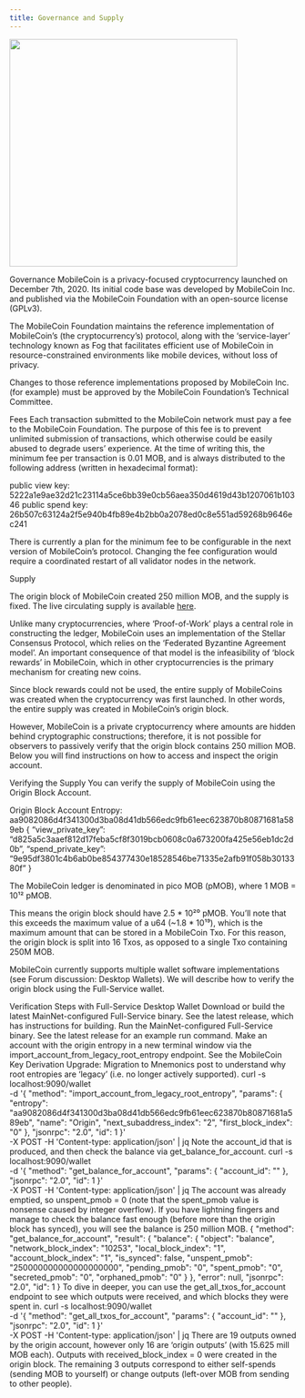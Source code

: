 ```yaml
---
title: Governance and Supply
---
```


<img src="https://mobilecoinwp.wpengine.com/wp-content/uploads/2021/06/padlocks.jpeg" width="400">

Governance
MobileCoin is a privacy-focused cryptocurrency launched on December 7th, 2020. Its initial code base was developed by MobileCoin Inc. and published via the MobileCoin Foundation with an open-source license (GPLv3).

The MobileCoin Foundation maintains the reference implementation of MobileCoin’s (the cryptocurrency’s) protocol, along with the ‘service-layer’ technology known as Fog that facilitates efficient use of MobileCoin in resource-constrained environments like mobile devices, without loss of privacy.

Changes to those reference implementations proposed by MobileCoin Inc. (for example) must be approved by the MobileCoin Foundation’s Technical Committee.

Fees
Each transaction submitted to the MobileCoin network must pay a fee to the MobileCoin Foundation. The purpose of this fee is to prevent unlimited submission of transactions, which otherwise could be easily abused to degrade users’ experience. At the time of writing this, the minimum fee per transaction is 0.01 MOB, and is always distributed to the following address (written in hexadecimal format):

public view key:
5222a1e9ae32d21c23114a5ce6bb39e0cb56aea350d4619d43b1207061b10346
public spend key:
26b507c63124a2f5e940b4fb89e4b2bb0a2078ed0c8e551ad59268b9646ec241

There is currently a plan for the minimum fee to be configurable in the next version of MobileCoin’s protocol. Changing the fee configuration would require a coordinated restart of all validator nodes in the network.

Supply

The origin block of MobileCoin created 250 million MOB, and the supply is fixed. The live circulating supply is 
available [here](https://mobilecoin.foundation/wp-json/mcfoundation/circulating-supply). 

Unlike many cryptocurrencies, where ‘Proof-of-Work’ plays a central role in constructing the ledger, MobileCoin uses an implementation of the Stellar Consensus Protocol, which relies on the ‘Federated Byzantine Agreement model’. An important consequence of that model is the infeasibility of ‘block rewards’ in MobileCoin, which in other cryptocurrencies is the primary mechanism for creating new coins.

Since block rewards could not be used, the entire supply of MobileCoins was created when the cryptocurrency was first launched. In other words, the entire supply was created in MobileCoin’s origin block.

However, MobileCoin is a private cryptocurrency where amounts are hidden behind cryptographic constructions; therefore, it is not possible for observers to passively verify that the origin block contains 250 million MOB. Below you will find instructions on how to access and inspect the origin account.

Verifying the Supply
You can verify the supply of MobileCoin using the Origin Block Account.

Origin Block Account Entropy:
aa9082086d4f341300d3ba08d41db566edc9fb61eec623870b80871681a589eb
{
“view_private_key”:
“d825a5c3aaef812d17feba5cf8f3019bcb0608c0a673200fa425e56eb1dc2d0b”,
“spend_private_key”:
“9e95df3801c4b6ab0be854377430e18528546be71335e2afb91f058b3013380f”
}

The MobileCoin ledger is denominated in pico MOB (pMOB), where 1 MOB = 10¹² pMOB.

This means the origin block should have 2.5 * 10²⁰ pMOB. You’ll note that this exceeds the maximum value of a u64 (~1.8 * 10¹⁹), which is the maximum amount that can be stored in a MobileCoin Txo. For this reason, the origin block is split into 16 Txos, as opposed to a single Txo containing 250M MOB.

MobileCoin currently supports multiple wallet software implementations (see Forum discussion: Desktop Wallets). We will describe how to verify the origin block using the Full-Service wallet.

Verification Steps with Full-Service Desktop Wallet
Download or build the latest MainNet-configured Full-Service binary. See the latest release, which has instructions for building.
Run the MainNet-configured Full-Service binary. See the latest release for an example run command.
Make an account with the origin entropy in a new terminal window via the import_account_from_legacy_root_entropy endpoint. See the MobileCoin Key Derivation Upgrade: Migration to Mnemonics post to understand why root entropies are ‘legacy’ (i.e. no longer actively supported).
curl -s localhost:9090/wallet \
-d '{
"method": "import_account_from_legacy_root_entropy",
"params": {
"entropy": "aa9082086d4f341300d3ba08d41db566edc9fb61eec623870b80871681a589eb",
"name": "Origin",
"next_subaddress_index": "2",
"first_block_index": "0"
},
"jsonrpc": "2.0",
"id": 1
}' \
-X POST -H 'Content-type: application/json' | jq
Note the account_id that is produced, and then check the balance via get_balance_for_account.
curl -s localhost:9090/wallet \
-d '{
"method": "get_balance_for_account",
"params": {
"account_id": "<your-account-id-here>"
},
"jsonrpc": "2.0",
"id": 1
}' \
-X POST -H 'Content-type: application/json' | jq
The account was already emptied, so unspent_pmob = 0 (note that the spent_pmob value is nonsense caused by integer overflow). If you have lightning fingers and manage to check the balance fast enough (before more than the origin block has synced), you will see the balance is 250 million MOB.
{
"method": "get_balance_for_account",
"result": {
"balance": {
"object": "balance",
"network_block_index": "10253",
"local_block_index": "1",
"account_block_index": "1",
"is_synced": false,
"unspent_pmob": "250000000000000000000",
"pending_pmob": "0",
"spent_pmob": "0",
"secreted_pmob": "0",
"orphaned_pmob": "0"
}
},
"error": null,
"jsonrpc": "2.0",
"id": 1
}
To dive in deeper, you can use the get_all_txos_for_account endpoint to see which outputs were received, and which blocks they were spent in.
curl -s localhost:9090/wallet \
-d '{
"method": "get_all_txos_for_account",
"params": {
"account_id": "<your-account-id-here>"
},
"jsonrpc": "2.0",
"id": 1
}' \
-X POST -H 'Content-type: application/json' | jq
There are 19 outputs owned by the origin account, however only 16 are ‘origin outputs’ (with 15.625 mill MOB each). Outputs with received_block_index = 0 were created in the origin block. The remaining 3 outputs correspond to either self-spends (sending MOB to yourself) or change outputs (left-over MOB from sending to other people).
